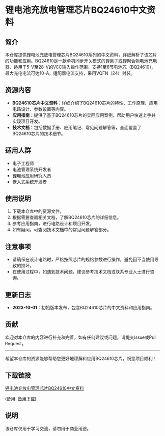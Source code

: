 # 锂电池充放电管理芯片BQ24610中文资料

## 简介
本仓库提供锂电池充放电管理芯片BQ24610系列的中文资料，详细解析了该芯片的功能和应用。BQ24610是一款单机同步开关模式的锂离子或锂聚合物电池充电器，适用于5-V至28-V的VCC输入操作范围，支持1至6节电池芯（BQ24610），最大充电电流可达10-A，适配器电流支持，采用VQFN（24）封装。

## 资源内容
- **BQ24610芯片中文资料**：详细介绍了BQ24610芯片的特性、工作原理、应用电路设计、参数设置等内容。
- **应用指南**：提供了基于BQ24610芯片的实际应用案例，帮助用户快速上手并实现项目开发。
- **技术文档**：包括数据手册、应用笔记、常见问题解答等，全面覆盖了BQ24610芯片的技术细节。

## 适用人群
- 电子工程师
- 电池管理系统开发者
- 锂电池应用研究人员
- 嵌入式系统开发者

## 使用说明
1. 下载本仓库中的资源文件。
2. 根据需要查阅相关文档，了解BQ24610芯片的详细信息。
3. 参考应用指南，进行电路设计和项目开发。
4. 如有疑问，可查阅技术文档中的常见问题解答部分。

## 注意事项
- 请确保在设计电路时，严格按照芯片的规格参数进行操作，避免因不当使用导致的损坏。
- 在使用过程中，如遇到技术问题，建议参考技术文档或联系专业人士进行咨询。

## 更新日志
- **2023-10-01**：初始版本发布，包含BQ24610芯片的中文资料和应用指南。

## 贡献
欢迎对本仓库的内容进行补充和完善，如有任何建议或问题，请提交Issue或Pull Request。

---

希望本仓库的资源能够帮助您更好地理解和应用BQ24610芯片，祝您项目顺利！

## 下载链接
[锂电池充放电管理芯片BQ24610中文资料](https://pan.quark.cn/s/527293869b46) 

(备用: [备用下载](https://pan.baidu.com/s/19WpQaqdnPINdVrsqEv4ocQ?pwd=1234))

## 说明

该仓库仅用于学习交流，请勿用于商业用途。
